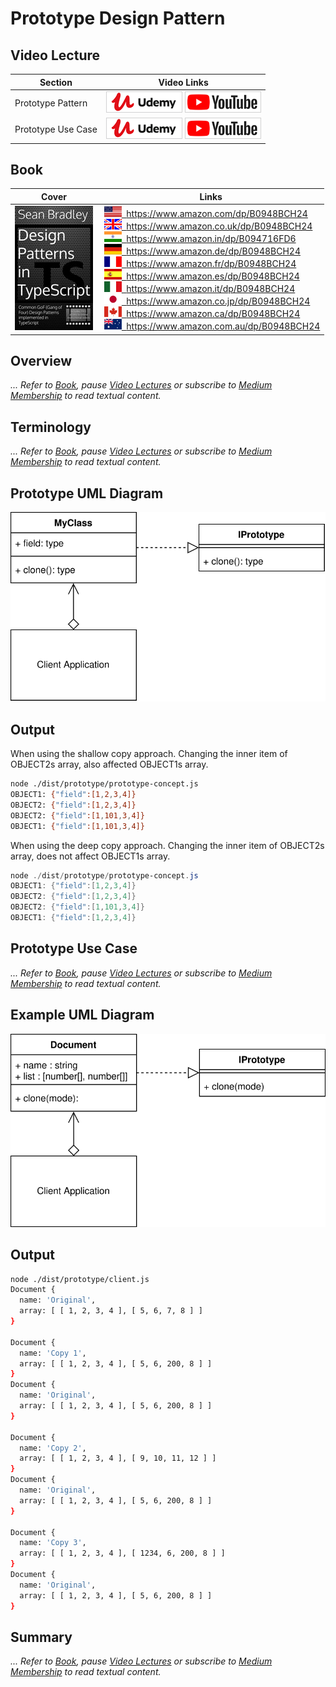 # Prototype Design Pattern

## Video Lecture

| Section            | Video Links                                                                                                                                                                                                            |
| ------------------ | ---------------------------------------------------------------------------------------------------------------------------------------------------------------------------------------------------------------------- |
| Prototype Pattern  | <a class="udemyVideoLink" href="https://www.udemy.com/course/design-patterns-typescript/learn/lecture/26698320/?referralCode=6384C079FB0A503DB9D9" target="_blank" title="Prototype"><img src="../img/udemy_btn_sm.gif" alt="Prototype"/></a>&nbsp;<a id="ytVideoLink" href="https://www.youtube.com/watch?v=No5akL0cL6I&list=PLKWUX7aMnlELvv8bXquIgxXYyHH5SFlaP" target="_blank" title="Prototype Pattern"><img src="../img/yt_btn_sm.gif" alt="Prototype Pattern"/></a>   |
| Prototype Use Case | <a class="udemyVideoLink" href="https://www.udemy.com/course/design-patterns-typescript/learn/lecture/26698322/?referralCode=6384C079FB0A503DB9D9" target="_blank" title="Prototype Use Case"><img src="../img/udemy_btn_sm.gif" alt="Prototype Use Case"/></a>&nbsp;<a id="ytVideoLink" href="https://www.youtube.com/watch?v=oQzN6chBOCc&list=PLKWUX7aMnlELvv8bXquIgxXYyHH5SFlaP" target="_blank" title="Prototype Use Case"><img src="../img/yt_btn_sm.gif" alt="Prototype Use Case"/></a> |

## Book 

Cover | Links
-|-
![Design Patterns In TypeScript (ASIN : B0948BCH24)](../img/dp_typescript_125.jpg) | &nbsp;<a href="https://www.amazon.com/dp/B0948BCH24"><img src="../img/flag_us.gif">&nbsp; https://www.amazon.com/dp/B0948BCH24</a><br/>&nbsp;<a href="https://www.amazon.co.uk/dp/B0948BCH24"><img src="../img/flag_uk.gif">&nbsp; https://www.amazon.co.uk/dp/B0948BCH24</a><br/>&nbsp;<a href="https://www.amazon.in/dp/B094716FD6"><img src="../img/flag_in.gif">&nbsp; https://www.amazon.in/dp/B094716FD6</a><br/>&nbsp;<a href="https://www.amazon.de/dp/B0948BCH24"><img src="../img/flag_de.gif">&nbsp; https://www.amazon.de/dp/B0948BCH24</a><br/>&nbsp;<a href="https://www.amazon.fr/dp/B0948BCH24"><img src="../img/flag_fr.gif">&nbsp; https://www.amazon.fr/dp/B0948BCH24</a><br/>&nbsp;<a href="https://www.amazon.es/dp/B0948BCH24"><img src="../img/flag_es.gif">&nbsp; https://www.amazon.es/dp/B0948BCH24</a><br/>&nbsp;<a href="https://www.amazon.it/dp/B0948BCH24"><img src="../img/flag_it.gif">&nbsp; https://www.amazon.it/dp/B0948BCH24</a><br/>&nbsp;<a href="https://www.amazon.co.jp/dp/B0948BCH24"><img src="../img/flag_jp.gif">&nbsp; https://www.amazon.co.jp/dp/B0948BCH24</a><br/>&nbsp;<a href="https://www.amazon.ca/dp/B0948BCH24"><img src="../img/flag_ca.gif">&nbsp; https://www.amazon.ca/dp/B0948BCH24</a><br/>&nbsp;<a href="https://www.amazon.com.au/dp/B0948BCH24"><img src="../img/flag_au.gif">&nbsp; https://www.amazon.com.au/dp/B0948BCH24</a>

## Overview

_... Refer to [Book](https://www.amazon.com/dp/B0948BCH24), pause [Video Lectures](#videos) or subscribe to [Medium Membership](https://sean-bradley.medium.com/membership) to read textual content._

## Terminology

_... Refer to [Book](https://www.amazon.com/dp/B0948BCH24), pause [Video Lectures](#videos) or subscribe to [Medium Membership](https://sean-bradley.medium.com/membership) to read textual content._

## Prototype UML Diagram

![Prototype UML Diagram](../img/prototype_concept.svg)

## Output

When using the shallow copy approach. Changing the inner item of OBJECT2s array, also affected OBJECT1s array.

```bash
node ./dist/prototype/prototype-concept.js
OBJECT1: {"field":[1,2,3,4]}
OBJECT2: {"field":[1,2,3,4]}
OBJECT2: {"field":[1,101,3,4]}
OBJECT1: {"field":[1,101,3,4]}
```

When using the deep copy approach. Changing the inner item of OBJECT2s array, does not affect OBJECT1s array.

```powershell
node ./dist/prototype/prototype-concept.js
OBJECT1: {"field":[1,2,3,4]}
OBJECT2: {"field":[1,2,3,4]}
OBJECT2: {"field":[1,101,3,4]}
OBJECT1: {"field":[1,2,3,4]}
```

## Prototype Use Case

_... Refer to [Book](https://www.amazon.com/dp/B0948BCH24), pause [Video Lectures](#videos) or subscribe to [Medium Membership](https://sean-bradley.medium.com/membership) to read textual content._

## Example UML Diagram

![Prototype Use Case Diagram](../img/prototype_example.svg)

## Output

```bash
node ./dist/prototype/client.js
Document {
  name: 'Original',
  array: [ [ 1, 2, 3, 4 ], [ 5, 6, 7, 8 ] ]
}

Document {
  name: 'Copy 1',
  array: [ [ 1, 2, 3, 4 ], [ 5, 6, 200, 8 ] ]
}
Document {
  name: 'Original',
  array: [ [ 1, 2, 3, 4 ], [ 5, 6, 200, 8 ] ]
}

Document {
  name: 'Copy 2',
  array: [ [ 1, 2, 3, 4 ], [ 9, 10, 11, 12 ] ]
}
Document {
  name: 'Original',
  array: [ [ 1, 2, 3, 4 ], [ 5, 6, 200, 8 ] ]
}

Document {
  name: 'Copy 3',
  array: [ [ 1, 2, 3, 4 ], [ 1234, 6, 200, 8 ] ]
}
Document {
  name: 'Original',
  array: [ [ 1, 2, 3, 4 ], [ 5, 6, 200, 8 ] ]
}
```

<!-- ## New Coding Concepts

### todo

JSON.parse JSON.stringify

Object.assign -->

## Summary

_... Refer to [Book](https://www.amazon.com/dp/B0948BCH24), pause [Video Lectures](#videos) or subscribe to [Medium Membership](https://sean-bradley.medium.com/membership) to read textual content._
